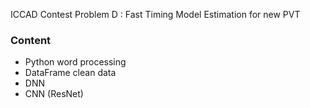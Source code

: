 ICCAD Contest Problem D
: Fast Timing Model Estimation for new PVT

### Content
* Python word processing
* DataFrame clean data
* DNN 
* CNN (ResNet)

